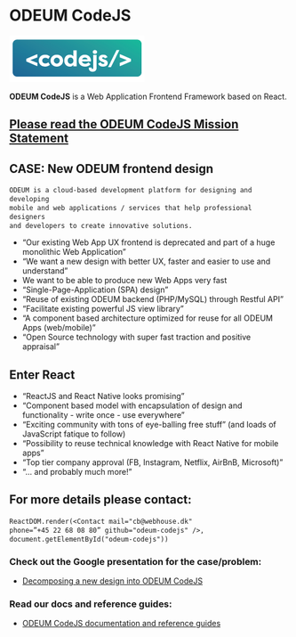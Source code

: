 # ODEUM CodeJS

<a href="https://github.com/odeum/odeum-codejs">
  <img alt="ODEUM CodeJS" src="./docs/assets/codejs_logo.png" />
</a>
<br />

**ODEUM CodeJS** is a Web Application Frontend Framework based on React.

## <a href="./docs/Mission-stetement.md" target="_blank">Please read the ODEUM CodeJS Mission Statement</a>

## CASE: New ODEUM frontend design

```
ODEUM is a cloud-based development platform for designing and developing 
mobile and web applications / services that help professional designers 
and developers to create innovative solutions.
```

* “Our existing Web App UX frontend is deprecated and part of a huge monolithic Web Application”
* “We want a new design with better UX, faster and easier to use and understand”
* We want to be able to produce new Web Apps very fast
* “Single-Page-Application (SPA) design”
* “Reuse of existing ODEUM backend (PHP/MySQL) through Restful API”
* “Facilitate existing powerful JS view library”
* “A component based architecture optimized for reuse for all ODEUM Apps (web/mobile)”
* “Open Source technology with super fast traction and positive appraisal”

## Enter React

* “ReactJS and React Native looks promising”
* “Component based model with encapsulation of design and functionality - write once - use everywhere”
* “Exciting community with tons of eye-balling free stuff” (and loads of JavaScript fatique to follow)
* “Possibility to reuse technical knowledge with React Native for mobile apps”
* “Top tier company approval (FB, Instagram, Netflix, AirBnB, Microsoft)”
* “… and probably much more!”

## For more details please contact: 

```
ReactDOM.render(<Contact mail="cb@webhouse.dk" 
phone=”+45 22 68 08 80” github="odeum-codejs" />, 
document.getElementById("odeum-codejs"))
```

### Check out the Google presentation for the case/problem:

* <a href="http://bit.ly/2kt6mpR" target="_blank">Decomposing a new design into ODEUM CodeJS</a>

### Read our docs and reference guides:

* <a href="./docs/Intro.md" target="_blank">ODEUM CodeJS documentation and reference guides</a>
